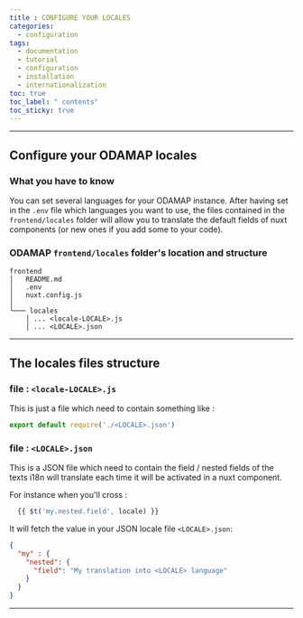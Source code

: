 ```yaml
---
title : CONFIGURE YOUR LOCALES
categories:
  - configuration
tags:
  - documentation
  - tutorial
  - configuration
  - installation
  - internationalization
toc: true
toc_label: " contents"
toc_sticky: true
---
```


--------

## Configure your ODAMAP locales
 
### What you have to know

You can set several languages for your ODAMAP instance. After having set in the `.env` file which languages you want to use, the files contained in the `frontend/locales` folder will allow you to translate the default fields of nuxt components (or new ones if you add some to your code).

### ODAMAP `frontend/locales` folder's location and structure

```shell
frontend
│   README.md
│   .env
│   nuxt.config.js
│
└─── locales
    │ ... <locale-LOCALE>.js
    │ ... <LOCALE>.json

```

----------

## The locales files structure

### file : `<locale-LOCALE>.js`

This is just a file which need to contain something like :

  ```js
  export default require('./<LOCALE>.json')
  ```


### file : `<LOCALE>.json`

This is a JSON file which need to contain the field / nested fields of the texts i18n will translate each time it will be activated in a nuxt component.

For instance when you'll cross :

```js
  {{ $t('my.nested.field', locale) }}
```

It will fetch the value in your JSON locale file `<LOCALE>.json`:

```json
{
  "my" : {
    "nested": {
      "field": "My translation into <LOCALE> language"
    }
  }
}
```

------------

<br>
<br>
